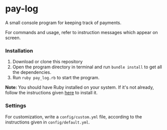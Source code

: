 # pay-log

A small console program for keeping track of payments.

For commands and usage, refer to instruction messages which appear on screen.


### Installation

1. Download or clone this repository
2. Open the program directory in terminal and run `bundle install` to get all the dependencies.
3. Run `ruby pay_log.rb` to start the program.

**Note:** You should have Ruby installed on your system. If it's not already, follow the instructions given [here](https://www.ruby-lang.org/en/documentation/installation/) to install it.


### Settings

For customization, write a `config/custom.yml` file, according to the instructions given in `config/default.yml`.
